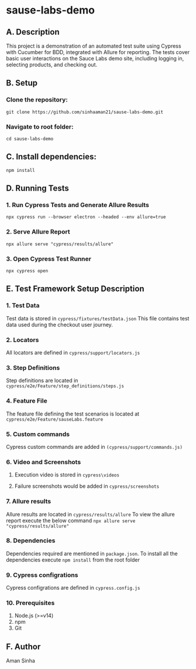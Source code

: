 # sause-labs-demo
## A. Description
This project is a demonstration of an automated test suite using Cypress with Cucumber for BDD, integrated with Allure for reporting. The tests cover basic user interactions on the Sauce Labs demo site, including logging in, selecting products, and checking out.

## B. Setup
### Clone the repository:
 `git clone https://github.com/sinhaaman21/sause-labs-demo.git`

### Navigate to root folder:
 `cd sause-labs-demo`

## C. Install dependencies:
`npm install`

## D. Running Tests

### 1. Run Cypress Tests and Generate Allure Results
`npx cypress run --browser electron --headed --env allure=true`

### 2. Serve Allure Report
`npx allure serve "cypress/results/allure"`

### 3. Open Cypress Test Runner
`npx cypress open`

## E. Test Framework Setup Description

### 1. Test Data
Test data is stored in 
`cypress/fixtures/testData.json` 
This file contains test data used during the checkout user journey.

### 2. Locators
All locators are defined in 
`cypress/support/locators.js`

### 3. Step Definitions
Step definitions are located in 
`cypress/e2e/Feature/step_definitions/steps.js`

### 4. Feature File
The feature file defining the test scenarios is located at 
`cypress/e2e/Feature/sauseLabs.feature`

### 5. Custom commands
Cypress custom commands are added in 
`(cypress/support/commands.js)`

### 6. Video and Screenshots
1. Execution video is stored in
`cypress\videos`

2. Failure screenshots would be added in 
`cypress/screenshots`

### 7. Allure results
Allure results are located in 
`cypress/results/allure`
To view the allure report execute the below command
`npx allure serve "cypress/results/allure"`

### 8. Dependencies
Dependencies required are mentioned in `package.json`.
To install all the dependencies execute `npm install` from the root folder

### 9. Cypress configrations
Cypress configrations are defined in `cypress.config.js`

### 10. Prerequisites
1. Node.js (>=v14)
2. npm 
3. Git

## F. Author
Aman Sinha









